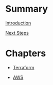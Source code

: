 # Summary

[Introduction](./introduction.md)

[Next Steps](./next_steps.md)

# Chapters

- [Terraform](./terraform.md)

- [AWS](./aws.md)

